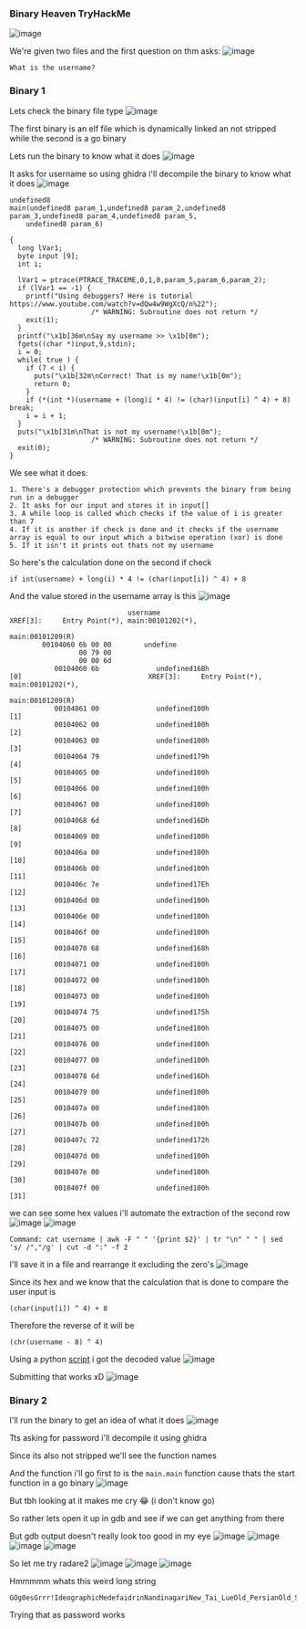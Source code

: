 <h3> Binary Heaven TryHackMe </h3>

![image](https://user-images.githubusercontent.com/113513376/222932877-e3270a1d-320f-4b3f-a947-4c7950798509.png)

We're given two files and the first question on thm asks:
![image](https://user-images.githubusercontent.com/113513376/222932929-37cb754e-16b5-4fd3-a03f-94bb2c6c6ec5.png)

```
What is the username?
```

### Binary 1
Lets check the binary file type 
![image](https://user-images.githubusercontent.com/113513376/222932941-9c3602d8-5fab-4495-8b91-eb1b52a7ae03.png)

The first binary is an elf file which is dynamically linked an not stripped while the second is a go binary

Lets run the binary to know what it does
![image](https://user-images.githubusercontent.com/113513376/222932976-3e53edf6-575f-4b04-aaec-b1fc26578c81.png)

It asks for username so using ghidra i'll decompile the binary to know what it does
![image](https://user-images.githubusercontent.com/113513376/222933006-bdfd37b5-0cfa-4114-bf13-1e06b5ef6a2b.png)

```
undefined8
main(undefined8 param_1,undefined8 param_2,undefined8 param_3,undefined8 param_4,undefined8 param_5,
    undefined8 param_6)

{
  long lVar1;
  byte input [9];
  int i;
  
  lVar1 = ptrace(PTRACE_TRACEME,0,1,0,param_5,param_6,param_2);
  if (lVar1 == -1) {
    printf("Using debuggers? Here is tutorial https://www.youtube.com/watch?v=dQw4w9WgXcQ/n%22");
                    /* WARNING: Subroutine does not return */
    exit(1);
  }
  printf("\x1b[36m\nSay my username >> \x1b[0m");
  fgets((char *)input,9,stdin);
  i = 0;
  while( true ) {
    if (7 < i) {
      puts("\x1b[32m\nCorrect! That is my name!\x1b[0m");
      return 0;
    }
    if (*(int *)(username + (long)i * 4) != (char)(input[i] ^ 4) + 8) break;
    i = i + 1;
  }
  puts("\x1b[31m\nThat is not my username!\x1b[0m");
                    /* WARNING: Subroutine does not return */
  exit(0);
}
```

We see what it does:

```
1. There's a debugger protection which prevents the binary from being run in a debugger
2. It asks for our input and stores it in input[]
3. A while loop is called which checks if the value of i is greater than 7 
4. If it is another if check is done and it checks if the username array is equal to our input which a bitwise operation (xor) is done 
5. If it isn't it prints out thats not my username
```

So here's the calculation done on the second if check

```
if int(username) + long(i) * 4 != (char(input[i]) ^ 4) + 8
```

And the value stored in the username array is this 
![image](https://user-images.githubusercontent.com/113513376/222933269-b0125387-2e7d-49bc-bc01-96b84f070eff.png)

```
                             username                                        XREF[3]:     Entry Point(*), main:00101202(*), 
                                                                                          main:00101209(R)  
        00104060 6b 00 00        undefine
                 00 79 00 
                 00 00 6d 
           00104060 6b              undefined16Bh                     [0]                               XREF[3]:     Entry Point(*), main:00101202(*), 
                                                                                                                     main:00101209(R)  
           00104061 00              undefined100h                     [1]
           00104062 00              undefined100h                     [2]
           00104063 00              undefined100h                     [3]
           00104064 79              undefined179h                     [4]
           00104065 00              undefined100h                     [5]
           00104066 00              undefined100h                     [6]
           00104067 00              undefined100h                     [7]
           00104068 6d              undefined16Dh                     [8]
           00104069 00              undefined100h                     [9]
           0010406a 00              undefined100h                     [10]
           0010406b 00              undefined100h                     [11]
           0010406c 7e              undefined17Eh                     [12]
           0010406d 00              undefined100h                     [13]
           0010406e 00              undefined100h                     [14]
           0010406f 00              undefined100h                     [15]
           00104070 68              undefined168h                     [16]
           00104071 00              undefined100h                     [17]
           00104072 00              undefined100h                     [18]
           00104073 00              undefined100h                     [19]
           00104074 75              undefined175h                     [20]
           00104075 00              undefined100h                     [21]
           00104076 00              undefined100h                     [22]
           00104077 00              undefined100h                     [23]
           00104078 6d              undefined16Dh                     [24]
           00104079 00              undefined100h                     [25]
           0010407a 00              undefined100h                     [26]
           0010407b 00              undefined100h                     [27]
           0010407c 72              undefined172h                     [28]
           0010407d 00              undefined100h                     [29]
           0010407e 00              undefined100h                     [30]
           0010407f 00              undefined100h                     [31]
```

we can see some hex values i'll automate the extraction of the second row
![image](https://user-images.githubusercontent.com/113513376/222933353-b64b38cb-89ac-4dd6-8428-ff99767db33d.png)
![image](https://user-images.githubusercontent.com/113513376/222933384-c98916da-8fe1-4e7b-9c78-cc47c4e7fd1f.png)

```
Command: cat username | awk -F " " '{print $2}' | tr "\n" " " | sed 's/ /","/g' | cut -d ":" -f 2
```

I'll save it in a file and rearrange it excluding the zero's
![image](https://user-images.githubusercontent.com/113513376/222933453-16615f26-63ea-4f61-850e-5e24e9c9178d.png)

Since its hex and we know that the calculation that is done to compare the user input is

```
(char(input[i]) ^ 4) + 8
```

Therefore the reverse of it will be

```
(chr(username - 8) ^ 4)
```

Using a python [script](https://github.com/markuched13/markuched13.github.io/blob/main/solvescript/thm/binary_heaven/username.py) i got the decoded value
![image](https://user-images.githubusercontent.com/113513376/222933644-d7a7cff0-9d79-4812-a083-41212c9d4515.png)

Submitting that works xD
![image](https://user-images.githubusercontent.com/113513376/222933718-19d05090-648b-4827-aa24-2b6a427f86f0.png)

### Binary 2
I'll run the binary to get an idea of what it does
![image](https://user-images.githubusercontent.com/113513376/222934142-0d6ebf5f-88e7-418d-9e42-d87b8c4fbb07.png)

Tts asking for password i'll decompile it using ghidra

Since its also not stripped we'll see the function names

And the function i'll go first to is the `main.main` function cause thats the start function in a go binary
![image](https://user-images.githubusercontent.com/113513376/222934686-948c39cd-6022-4cc1-ba23-1a93076a3f08.png)

But tbh looking at it makes me cry 😂 (i don't know go)

So rather lets open it up in gdb and see if we can get anything from there

But gdb output doesn't really look too good in my eye
![image](https://user-images.githubusercontent.com/113513376/222935010-079774ad-d20e-42ca-9eb4-ebe658280e0a.png)
![image](https://user-images.githubusercontent.com/113513376/222935016-3b2b294d-745b-4168-8f9f-306f0ad9b4e8.png)
![image](https://user-images.githubusercontent.com/113513376/222935020-faea441e-f3ea-4736-8222-3ab79abed6e9.png)
![image](https://user-images.githubusercontent.com/113513376/222935024-f2e75dba-c24c-42da-a475-fd3a0bcd230c.png)

So let me try radare2 
![image](https://user-images.githubusercontent.com/113513376/222935047-22388f5f-7f07-4196-aef7-1a84981cdc8d.png)
![image](https://user-images.githubusercontent.com/113513376/222935060-9acdb0a1-7e9b-4cda-87f0-095030fec044.png)
![image](https://user-images.githubusercontent.com/113513376/222935077-abc52d0b-9b67-4fbc-849d-af4aff7a97ab.png)

Hmmmmm whats this weird long string

```
GOg0esGrrr!IdeographicMedefaidrinNandinagariNew_Tai_LueOld_PersianOld_SogdianPau_Cin_HauSignWritingSoft_DottedWarang_CitiWhite_
```

Trying that as password works 
